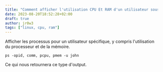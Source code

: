 ```yaml
---
title: "Comment afficher l'utilisation CPU Et RAM d'un utilisateur sous Linux"
date: 2023-08-20T18:52:28+02:00
draft: true
author: jr0w3
tags: ["linux, cpu, ram"]
---
```


Afficher les processus pour un utilisateur spécifique, y compris l'utilisation du processeur et de la mémoire.

    ps -opid, comm, pcpu, pmem -u john

Ce qui nous retournera ce type d'output.
